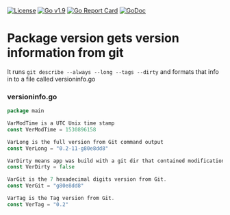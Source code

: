 [![License](https://img.shields.io/badge/license-MIT-blue.svg)](https://opensource.org/licenses/MIT)
[![Go v1.9](https://img.shields.io/badge/Go-v1.9-green.svg)](http://golang.org)
[![Go Report Card](https://goreportcard.com/badge/bitbucket.org/gotamer/version)](https://goreportcard.com/report/bitbucket.org/gotamer/version)
[![GoDoc](https://godoc.org/bitbucket.org/gotamer/version?status.svg)](https://godoc.org/bitbucket.org/gotamer/version)


# Package version gets version information from git

It runs `git describe --always --long --tags --dirty` and formats that info in to a file called versioninfo.go

### versioninfo.go
```go
package main

VarModTime is a UTC Unix time stamp
const VerModTime = 1530896158

VarLong is the full version from Git command output
const VerLong = "0.2-11-g80e8dd8"

VarDirty means app was build with a git dir that contained modifications which had not been committed.
const VerDirty = false

VarGit is the 7 hexadecimal digits version from Git.
const VerGit = "g80e8dd8"

VarTag is the Tag version from Git.
const VerTag = "0.2"
```